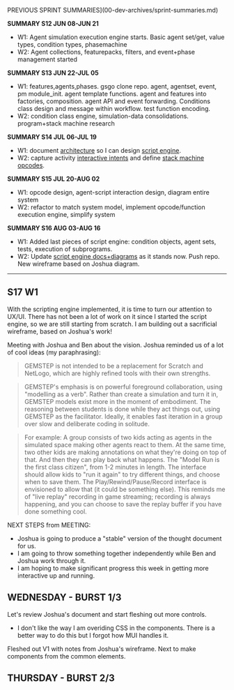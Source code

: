 PREVIOUS SPRINT SUMMARIES](00-dev-archives/sprint-summaries.md)

**SUMMARY S12 JUN 08-JUN 21**

* W1: Agent simulation execution engine starts. Basic agent set/get, value types, condition types, phasemachine
* W2: Agent collections, featurepacks, filters, and event+phase management started

**SUMMARY S13 JUN 22-JUL 05**

* W1: features,agents,phases. gsgo clone repo. agent, agentset, event, pm module_init. agent template functions. agent and features into factories, composition. agent API and event forwarding. Conditions class design and message within workflow. test function encoding. 
* W2:  condition class engine, simulation-data consolidations. program+stack machine research

**SUMMARY S14 JUL 06-JUL 19**

* W1: document [architecture](https://whimsical.com/Hd6ztovsXEV4DGZeja1BTB) so I can design [script engine](https://whimsical.com/N9br22U6RWCJAqSiNEHkGG).
* W2: capture activity [interactive intents](https://docs.google.com/document/d/15_z_fw7Lp0qwFL_wPGhRSvNs4DiLxf0yoGR6JFmZdpA/edit) and define [stack machine opcodes](https://docs.google.com/spreadsheets/d/1jLPHsRAsP65oHNrtxJOpEgP6zbS1xERLEz9B0SC5CTo/edit#gid=934723724).

**SUMMARY S15 JUL 20-AUG 02**

* W1: opcode design, agent-script interaction design, diagram entire system
* W2: refactor to match system model, implement opcode/function execution engine, simplify system

**SUMMARY S16 AUG 03-AUG 16**

* W1: Added last pieces of script engine: condition objects, agent sets, tests, execution of subprograms.
* W2: Update [script engine docs+diagrams](https://gitlab.com/stepsys/gem-step/gsgo/-/merge_requests/9) as it stands now. Push repo. New wireframe based on Joshua diagram.

---

## S17 W1

With the scripting engine implemented, it is time to turn our attention to UX/UI. There has not been a lot of work on it since I started the script engine, so we are still starting from scratch. I am building out a sacrificial wireframe, based on Joshua's work!

Meeting with Joshua and Ben about the vision. Joshua reminded us of a lot of cool ideas (my paraphrasing):

>  GEMSTEP is not intended to be a replacement for Scratch and NetLogo, which are highly refined tools with their own strengths. 

> GEMSTEP's emphasis is on powerful foreground collaboration, using "modelling as a verb". Rather than create a simulation and turn it in, GEMSTEP models exist more in the moment of embodiment. The reasoning between students is done while they act things out, using GEMSTEP as the facilitator. Ideally, it enables fast iteration in a group over slow and deliberate coding in solitude.

> For example: A group consists of two kids acting as agents in the simulated space making other agents react to them. At the same time, two other kids are making annotations on what they're doing on top of that. And then they can play back what happens. The "Model Run is the first class citizen", from 1-2 minutes in length. The interface should allow kids to "run it again" to try different things, and choose when to save them. The Play/Rewind/Pause/Record interface is envisioned to allow that (it could be something else). This reminds me of "live replay" recording in game streaming; recording is always happening, and you can choose to save the replay buffer if you have done something cool.

NEXT STEPS from MEETING:

* Joshua is going to produce a "stable" version of the thought document for us.
* I am going to throw something together independently while Ben and Joshua work through it.
* I am hoping to make significant progress this week in getting more interactive up and running.

## WEDNESDAY - BURST 1/3

Let's review Joshua's document and start fleshing out more controls.

* I don't like the way I am overiding CSS in the components. There is a better way to do this but I forgot how MUI handles it. 

Fleshed out V1 with notes from Joshua's wireframe. Next to make components from the common elements. 

## THURSDAY - BURST 2/3










